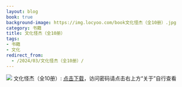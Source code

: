 ```yaml
---
layout: blog
book: true
background-image: https://img.locyoo.com/book文化怪杰（全10册）.jpg
category: 书籍
title: 文化怪杰（全10册）
tags:
- 书籍
- 文化
redirect_from:
  - /2024/03/文化怪杰（全10册）/
---
```

![](https://img.locyoo.com/book文化怪杰（全10册）.jpg)
文化怪杰（全10册）: <a name = "ref1" href="https://url18.ctfile.com/f/50983618-1437033035-482f15?p=3619">点击下载</a>，访问密码请点击右上方“关于”自行查看
